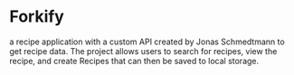 # Forkify
a recipe application with a custom API created by Jonas Schmedtmann to get recipe data. The project allows users to search for recipes, view the recipe, and create Recipes that can then be saved to local storage.
